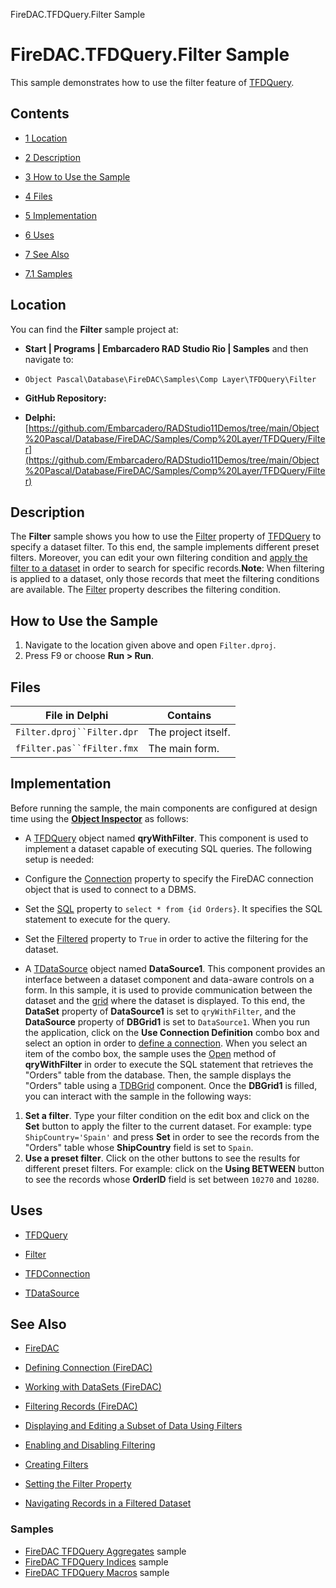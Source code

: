 FireDAC.TFDQuery.Filter Sample[]()
# FireDAC.TFDQuery.Filter Sample 


This sample demonstrates how to use the filter feature of [TFDQuery](http://docwiki.embarcadero.com/Libraries/en/FireDAC.Comp.Client.TFDQuery).
## Contents



* [1 Location](#Location)
* [2 Description](#Description)
* [3 How to Use the Sample](#How_to_Use_the_Sample)
* [4 Files](#Files)
* [5 Implementation](#Implementation)
* [6 Uses](#Uses)
* [7 See Also](#See_Also)

* [7.1 Samples](#Samples)


## Location 

You can find the **Filter** sample project at:
* **Start | Programs | Embarcadero RAD Studio Rio | Samples** and then navigate to:

* `Object Pascal\Database\FireDAC\Samples\Comp Layer\TFDQuery\Filter`

* **GitHub Repository:**

* **Delphi:**[https://github.com/Embarcadero/RADStudio11Demos/tree/main/Object%20Pascal/Database/FireDAC/Samples/Comp%20Layer/TFDQuery/Filter](https://github.com/Embarcadero/RADStudio11Demos/tree/main/Object%20Pascal/Database/FireDAC/Samples/Comp%20Layer/TFDQuery/Filter)

## Description 

The **Filter** sample shows you how to use the [Filter](http://docwiki.embarcadero.com/Libraries/en/Data.DB.TDataSet.Filter) property of [TFDQuery](http://docwiki.embarcadero.com/Libraries/en/FireDAC.Comp.Client.TFDQuery) to specify a dataset filter. To this end, the sample implements different preset filters. Moreover, you can edit your own filtering condition and [apply the filter to a dataset](http://docwiki.embarcadero.com/RADStudio/en/Filtering_Records_(FireDAC)) in order to search for specific records.**Note**: When filtering is applied to a dataset, only those records that meet the filtering conditions are available. The [Filter](http://docwiki.embarcadero.com/Libraries/en/Data.DB.TDataSet.Filter) property describes the filtering condition.
## How to Use the Sample 


1.  Navigate to the location given above and open `Filter.dproj`.
2.  Press F9 or choose **Run > Run**.

## Files 



| File in Delphi           | Contains          |
|--------------------------|-------------------|
|`Filter.dproj``Filter.dpr`|The project itself.|
|`fFilter.pas``fFilter.fmx`|The main form.     |


## Implementation 

Before running the sample, the main components are configured at design time using the **[Object Inspector](http://docwiki.embarcadero.com/RADStudio/en/Object_Inspector)** as follows:
*  A [TFDQuery](http://docwiki.embarcadero.com/Libraries/en/FireDAC.Comp.Client.TFDQuery) object named **qryWithFilter**. This component is used to implement a dataset capable of executing SQL queries. The following setup is needed:

*  Configure the [Connection](http://docwiki.embarcadero.com/Libraries/en/FireDAC.Comp.Client.TFDRdbmsDataSet.Connection) property to specify the FireDAC connection object that is used to connect to a DBMS.
*  Set the [SQL](http://docwiki.embarcadero.com/Libraries/en/FireDAC.Comp.Client.TFDCustomQuery.SQL) property to `select * from {id Orders}`. It specifies the SQL statement to execute for the query.
*  Set the [Filtered](http://docwiki.embarcadero.com/Libraries/en/Data.DB.TDataSet.Filtered) property to `True` in order to active the filtering for the dataset.

*  A [TDataSource](http://docwiki.embarcadero.com/Libraries/en/Data.DB.TDataSource) object named **DataSource1**. This component provides an interface between a dataset component and data-aware controls on a form. In this sample, it is used to provide communication between the dataset and the [grid](http://docwiki.embarcadero.com/Libraries/en/Vcl.DBGrids.TDBGrid) where the dataset is displayed. To this end, the **DataSet** property of **DataSource1** is set to `qryWithFilter`, and the **DataSource** property of **DBGrid1** is set to `DataSource1`.
When you run the application, click on the **Use Connection Definition** combo box and select an option in order to [define a connection](http://docwiki.embarcadero.com/RADStudio/en/Defining_Connection_(FireDAC)). When you select an item of the combo box, the sample uses the [Open](http://docwiki.embarcadero.com/Libraries/en/FireDAC.Comp.Client.TFDRdbmsDataSet.Open) method of **qryWithFilter** in order to execute the SQL statement that retrieves the "Orders" table from the database. Then, the sample displays the "Orders" table using a [TDBGrid](http://docwiki.embarcadero.com/Libraries/en/Vcl.DBGrids.TDBGrid) component. Once the **DBGrid1** is filled, you can interact with the sample in the following ways:
1. **Set a filter**. Type your filter condition on the edit box and click on the **Set** button to apply the filter to the current dataset. For example: type `ShipCountry='Spain'` and press **Set** in order to see the records from the "Orders" table whose **ShipCountry** field is set to `Spain`.
2. **Use a preset filter**. Click on the other buttons to see the results for different preset filters. For example: click on the **Using BETWEEN** button to see the records whose **OrderID** field is set between `10270` and `10280`.

## Uses 


* [TFDQuery](http://docwiki.embarcadero.com/Libraries/en/FireDAC.Comp.Client.TFDQuery)

* [Filter](http://docwiki.embarcadero.com/Libraries/en/Data.DB.TDataSet.Filter)

* [TFDConnection](http://docwiki.embarcadero.com/Libraries/en/FireDAC.Comp.Client.TFDConnection)
* [TDataSource](http://docwiki.embarcadero.com/Libraries/en/Data.DB.TDataSource)

## See Also 


* [FireDAC](http://docwiki.embarcadero.com/RADStudio/en/FireDAC)
* [Defining Connection (FireDAC)](http://docwiki.embarcadero.com/RADStudio/en/Defining_Connection_(FireDAC))
* [Working with DataSets (FireDAC)](http://docwiki.embarcadero.com/RADStudio/en/Working_with_DataSets_(FireDAC))

* [Filtering Records (FireDAC)](http://docwiki.embarcadero.com/RADStudio/en/Filtering_Records_(FireDAC))

* [Displaying and Editing a Subset of Data Using Filters](http://docwiki.embarcadero.com/RADStudio/en/Displaying_and_Editing_a_Subset_of_Data_Using_Filters)

* [Enabling and Disabling Filtering](http://docwiki.embarcadero.com/RADStudio/en/Enabling_and_Disabling_Filtering)
* [Creating Filters](http://docwiki.embarcadero.com/RADStudio/en/Creating_Filters)

* [Setting the Filter Property](http://docwiki.embarcadero.com/RADStudio/en/Setting_the_Filter_Property)

* [Navigating Records in a Filtered Dataset](http://docwiki.embarcadero.com/RADStudio/en/Navigating_Records_in_a_Filtered_Dataset)

### Samples 


* [FireDAC TFDQuery Aggregates](http://docwiki.embarcadero.com/CodeExamples/en/FireDAC.TFDQuery.Aggregates_Sample) sample
* [FireDAC TFDQuery Indices](http://docwiki.embarcadero.com/CodeExamples/en/FireDAC.TFDQuery.Indices_Sample) sample
* [FireDAC TFDQuery Macros](http://docwiki.embarcadero.com/CodeExamples/en/FireDAC.TFDQuery.Macros_Sample) sample






